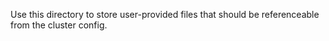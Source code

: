 Use this directory to store user-provided files that should be
referenceable from the cluster config.
